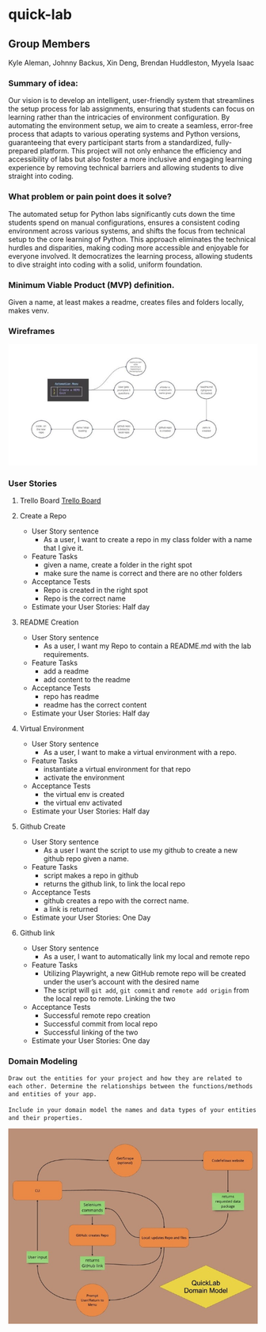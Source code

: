 # quick-lab

## Group Members

Kyle Aleman, Johnny Backus, Xin Deng, Brendan Huddleston, Myyela Isaac

### Summary of idea:

Our vision is to develop an intelligent, user-friendly system that streamlines the setup process for lab assignments, ensuring that students can focus on learning rather than the intricacies of environment configuration. By automating the environment setup, we aim to create a seamless, error-free process that adapts to various operating systems and Python versions, guaranteeing that every participant starts from a standardized, fully-prepared platform. This project will not only enhance the efficiency and accessibility of labs but also foster a more inclusive and engaging learning experience by removing technical barriers and allowing students to dive straight into coding.

### What problem or pain point does it solve?

The automated setup for Python labs significantly cuts down the time students spend on manual configurations, ensures a consistent coding environment across various systems, and shifts the focus from technical setup to the core learning of Python. This approach eliminates the technical hurdles and disparities, making coding more accessible and enjoyable for everyone involved. It democratizes the learning process, allowing students to dive straight into coding with a solid, uniform foundation.

### Minimum Viable Product (MVP) definition.

Given a name, at least makes a readme, creates files and folders locally, makes venv.

### Wireframes

![Wireframe](assets/wireframe.jpeg)

### User Stories

1. Trello Board
   [Trello Board](https://trello.com/b/47nPPkMO/401-python-midterm)

1. Create a Repo

   - User Story sentence
     - As a user, I want to create a repo in my class folder with a name that I give it.
   - Feature Tasks
     - given a name, create a folder in the right spot
     - make sure the name is correct and there are no other folders
   - Acceptance Tests
     - Repo is created in the right spot
     - Repo is the correct name
   - Estimate your User Stories: Half day

1. README Creation

   - User Story sentence
     - As a user, I want my Repo to contain a README.md with the lab requirements.
   - Feature Tasks
     - add a readme
     - add content to the readme
   - Acceptance Tests
     - repo has readme
     - readme has the correct content
   - Estimate your User Stories: Half day

1. Virtual Environment

   - User Story sentence
     - As a user, I want to make a virtual environment with a repo.
   - Feature Tasks
     - instantiate a virtual environment for that repo
     - activate the environment
   - Acceptance Tests
     - the virtual env is created
     - the virtual env activated
   - Estimate your User Stories: Half day

1. Github Create

   - User Story sentence
     - As a user I want the script to use my github to create a new github repo given a name.
   - Feature Tasks
     - script makes a repo in github
     - returns the github link, to link the local repo
   - Acceptance Tests
     - github creates a repo with the correct name.
     - a link is returned
   - Estimate your User Stories: One Day

1. Github link

   - User Story sentence
     - As a user, I want to automatically link my local and remote repo
   - Feature Tasks
     - Utilizing Playwright, a new GitHub remote repo will be created under the user’s account with the desired name
     - The script will `git add`, `git commit` and `remote add origin` from the local repo to remote. Linking the two
   - Acceptance Tests
     - Successful remote repo creation
     - Successful commit from local repo
     - Successful linking of the two
   - Estimate your User Stories: One day

### Domain Modeling

```
Draw out the entities for your project and how they are related to each other. Determine the relationships between the functions/methods and entities of your app.

Include in your domain model the names and data types of your entities and their properties.
```


   ![Miro Domain Model](assets/domain-model.jpeg)

<!-- ### Using a Database? Make an Database Schema Diagram ?

If you are using a database of any kind in your project, draft out what your schema will look like by creating a diagram of all your application data models, each in it’s own collection (or table).

Be sure to identify the relationships (if any) between each of your data models:

1. Does a single item in your database “belong to” just one other item in your database? For example, a person has one passport, and a passport belongs to a single person.
1. Does a item in your database “belong to” multiple other items in your database? For example, a house has many residents, and each resident has one primary house.
1. Do many items in your database relate to many other items in your database? For example, a band has many musicians, and a musician can be in many bands.

Also, include for each separate collection:

1. The name of each property stored in the collection.
1. The required data type.
1. An indication if this collection is associated with another collection.

Include this diagram in your readme, accompanied by an explanation of each data model and it’s responsibility in the application. -->
